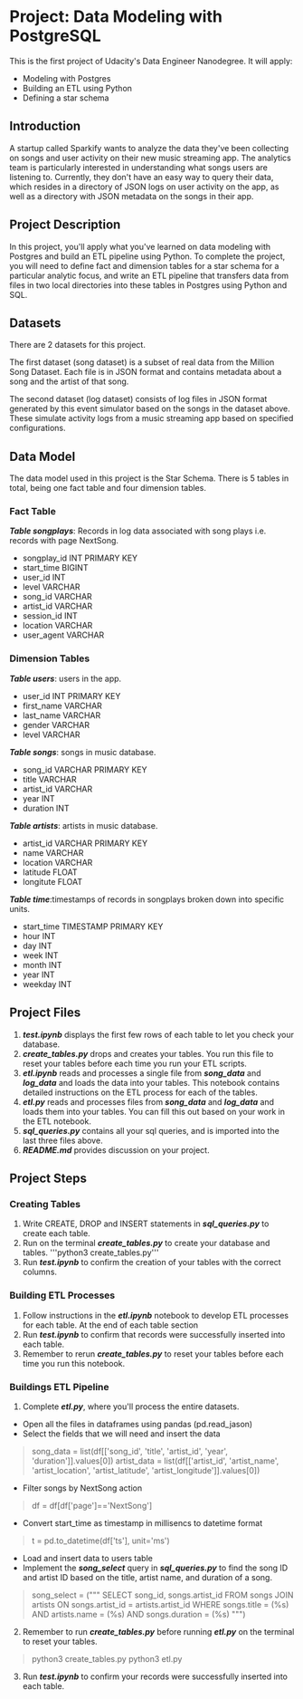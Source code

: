 # Project: Data Modeling with PostgreSQL
This is the first project of Udacity's Data Engineer Nanodegree. It will apply:

- Modeling with Postgres
- Building an ETL using Python
- Defining a star schema

## Introduction
A startup called Sparkify wants to analyze the data they've been collecting on songs and user activity on their new music streaming app. The analytics team is particularly interested in understanding what songs users are listening to. Currently, they don't have an easy way to query their data, which resides in a directory of JSON logs on user activity on the app, as well as a directory with JSON metadata on the songs in their app.

## Project Description
In this project, you'll apply what you've learned on data modeling with Postgres and build an ETL pipeline using Python. To complete the project, you will need to define fact and dimension tables for a star schema for a particular analytic focus, and write an ETL pipeline that transfers data from files in two local directories into these tables in Postgres using Python and SQL.

## Datasets
There are 2 datasets for this project.

The first dataset (song dataset) is a subset of real data from the Million Song Dataset. Each file is in JSON format and contains metadata about a song and the artist of that song.

The second dataset (log dataset) consists of log files in JSON format generated by this event simulator based on the songs in the dataset above. These simulate activity logs from a music streaming app based on specified configurations.

## Data Model
The data model used in this project is the Star Schema. There is 5 tables in total, being one fact table and four dimension tables.

### Fact Table

***Table songplays***: Records in log data associated with song plays i.e. records with page NextSong.

- songplay_id INT PRIMARY KEY
- start_time BIGINT
- user_id INT
- level VARCHAR
- song_id VARCHAR
- artist_id VARCHAR
- session_id INT
- location VARCHAR
- user_agent VARCHAR

### Dimension Tables

***Table users***: users in the app.

- user_id INT PRIMARY KEY
- first_name VARCHAR
- last_name VARCHAR
- gender VARCHAR
- level VARCHAR

***Table songs***: songs in music database.

- song_id VARCHAR PRIMARY KEY
- title VARCHAR
- artist_id VARCHAR
- year INT
- duration INT

***Table artists***: artists in music database.

- artist_id VARCHAR PRIMARY KEY
- name VARCHAR
- location VARCHAR
- latitude FLOAT
- longitute FLOAT

***Table time***:timestamps of records in songplays broken down into specific units.

- start_time TIMESTAMP PRIMARY KEY
- hour INT
- day INT
- week INT 
- month INT
- year INT
- weekday INT

## Project Files

1. ***test.ipynb*** displays the first few rows of each table to let you check your database.
2. ***create_tables.py*** drops and creates your tables. You run this file to reset your tables before each time you run your ETL scripts.
3. ***etl.ipynb*** reads and processes a single file from ***song_data*** and ***log_data*** and loads the data into your tables. This notebook contains detailed instructions on the ETL process for each of the tables.
4. ***etl.py*** reads and processes files from ***song_data*** and ***log_data*** and loads them into your tables. You can fill this out based on your work in the ETL notebook.
5. ***sql_queries.py*** contains all your sql queries, and is imported into the last three files above.
6. ***README.md*** provides discussion on your project.

## Project Steps

### Creating Tables
1. Write CREATE, DROP and INSERT statements in ***sql_queries.py*** to create each table.
2. Run on the terminal ***create_tables.py*** to create your database and tables.
'''python3 create_tables.py'''
3. Run ***test.ipynb*** to confirm the creation of your tables with the correct columns.

### Building ETL Processes
1. Follow instructions in the ***etl.ipynb*** notebook to develop ETL processes for each table. At the end of each table section
2. Run ***test.ipynb*** to confirm that records were successfully inserted into each table. 
3. Remember to rerun ***create_tables.py*** to reset your tables before each time you run this notebook.

### Buildings ETL Pipeline
1. Complete ***etl.py***, where you'll process the entire datasets.
- Open all the files in dataframes using pandas (pd.read_jason)
- Select the fields that we will need and insert the data
> song_data = list(df[['song_id', 'title', 'artist_id', 'year', 'duration']].values[0])
> artist_data = list(df[['artist_id', 'artist_name', 'artist_location', 'artist_latitude', 'artist_longitude']].values[0])
- Filter songs by NextSong action
>  df = df[df['page']=='NextSong']
- Convert start_time as timestamp in millisencs to datetime format
> t = pd.to_datetime(df['ts'], unit='ms')
- Load and insert data to users table
- Implement the ***song_select*** query in ***sql_queries.py*** to find the song ID and artist ID based on the title, artist name, and duration of a song.
> song_select = ("""
SELECT song_id, songs.artist_id
FROM songs
JOIN artists
ON songs.artist_id = artists.artist_id
WHERE songs.title = (%s) AND artists.name = (%s) AND songs.duration = (%s)
""")
2. Remember to run ***create_tables.py*** before running ***etl.py*** on the terminal to reset your tables.
> python3 create_tables.py
> python3 etl.py
3. Run ***test.ipynb*** to confirm your records were successfully inserted into each table.
